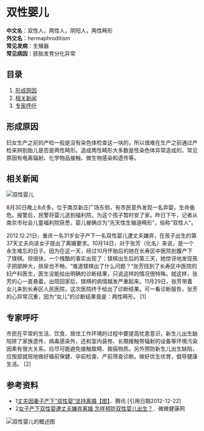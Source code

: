 # 双性婴儿

**中文名**：双性人，两性人，阴阳人，两性畸形  
**外文名**：hermaphroditism  
**常见发病**：生殖器  
**常见病因**：胚胎发育分化异常  

## 目录

1. [形成原因](#1)
2. [相关新闻](#2)
3. [专家呼吁](#3)

## 形成原因

妇女生产之前的产检一般是没有染色体检查这一块的，所以很难在生产之前通过产检来辨别胎儿是否是两性畸形。造成两性畸形大多数是性染色体异常造成的，常见原因有电离辐射、化学物品接触、微生物感染和遗传等。

## 相关新闻

![双性婴儿](https://bkimg.cdn.bcebos.com/pic/023b5bb5c9ea15ceed00a8deb6003af33b87b27f?x-bce-process=image/format,f_auto/resize,m_lfit,limit_1,h_291 "双性婴儿")

8月30日晚上8点多，位于南京新庄广场东侧，有市民意外发现一名弃婴，生命垂危。报警后，民警将婴儿送到福利院，为这个孩子暂时安了家。昨日下午，记者从南京市社会儿童福利院获悉，婴儿被确诊为“先天性生殖道畸形”，俗称“双性人”。

2012.12.21日，重庆一名31岁女子产下一名双性婴儿遭丈夫嫌弃，在孩子出生的第37天丈夫向该女子提出了离婚要求。10月14日，对于张芳（化名）来说，是一个永生难忘的日子。因为在这一天，经过10月怀胎后的她在长寿区中医院剖腹产下了镁棋。但很快，一个残酷的事实出现了：镁棋出生后的第三天，她惊讶地发现孩子阴部肿大，排尿也不畅，“难道镁棋出了什么问题？”张芳找到了长寿区中医院的妇产科医生，医生没能给出明确的诊断结果，只说这样的情况很特殊。就这样，张芳的心一直悬着。出院回家后，镁棋的病情越发严重起来。11月29日，张芳带着女儿来到长寿区人民医院，这次医院终于给出了诊断结果。可一看诊断报告，张芳的心异常沉重，因为“女儿”的诊断结果竟是：两性畸形。 [1]

## 专家呼吁

市民在平常的生活、饮食、居住工作环境的过程中要提高忧患意识，新生儿出生缺陷除了家族遗传、病毒感染外，还和室内装修、长期接触带辐射的设备等环境污染因素有很大关系。应尽可能避免接触致畸、致癌物质。另外预防新生儿出生缺陷，应按部就班地做好婚前保健、孕前检查、产前筛查诊断。做好优生优育，倡导健康生活。 [2]

## 参考资料

- 1[丈夫因妻子产下“双性婴”坚持离婚【图】](https://reference/2349812/533aYdO6cr3_z3kATKffzqimOyuXP4msubOFBrdzzqIP0XOpX5nyFI897NIr__gpFwTG_5lwdN8Wmu3nCEJG6uoRb7VxH-k)．腾讯 [引用日期2012-12-22]
- 2[女子产下双性婴遭丈夫嫌弃离婚 怎样预防双性婴儿出生？](https://reference/2349812/533aYdO6cr3_z3kATPDeyK3yMirGMd2v7OXUBOFzzqIP0XOpRovyScYk6cE29PwpFwTG_5Z6L4RFx7r7CFRG7PAUdO0rGvF_wQ)．微微健康网

![双性婴儿的概述图](https://bkimg.cdn.bcebos.com/pic/b03533fa828ba61e9c1a80f84134970a314e5974?x-bce-process=image/format,f_auto/quality,Q_70/resize,m_lfit,limit_1,w_536)